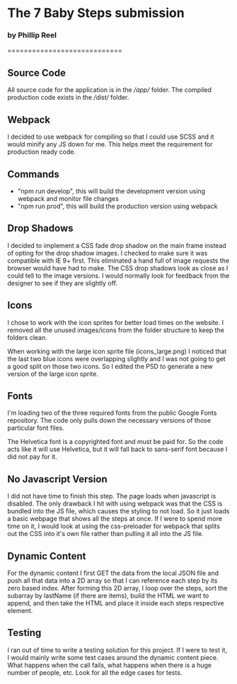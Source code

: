 # The 7 Baby Steps submission
### by Phillip Reel
============================

Source Code
---------
All source code for the application is in the _/app/_ folder. The compiled production code exists in the _/dist/_ folder.


Webpack
---------
I decided to use webpack for compiling so that I could use SCSS and it would minify any JS down for me. This helps meet the requirement for production ready code.


Commands
---------
- "npm run develop", this will build the development version using webpack and monitor file changes
- "npm run prod", this will build the production version using webpack


Drop Shadows
---------
I decided to implement a CSS fade drop shadow on the main frame instead of opting for the drop shadow images. I checked to make sure it was compatible with IE 9+ first. This eliminated a hand full of image requests the browser would have had to make. The CSS drop shadows look as close as I could tell to the image versions. I would normally look for feedback from the designer to see if they are slightly off.


Icons
---------
I chose to work with the icon sprites for better load times on the website. I removed all the unused images/icons from the folder structure to keep the folders clean.

When working with the large icon sprite file (icons_large.png) I noticed that the last two blue icons were overlapping slightly and I was not going to get a good split on those two icons. So I edited the PSD to generate a new version of the large icon sprite.


Fonts
---------
I'm loading two of the three required fonts from the public Google Fonts repository. The code only pulls down the necessary versions of those particular font files.

The Helvetica font is a copyrighted font and must be paid for. So the code acts like it will use Helvetica, but it will fall back to sans-serif font because I did not pay for it.


No Javascript Version
---------
I did not have time to finish this step. The page loads when javascript is disabled. The only drawback I hit with using webpack was that the CSS is bundled into the JS file, which causes the styling to not load. So it just loads a basic webpage that shows all the steps at once. If I were to spend more time on it, I would look at using the css-preloader for webpack that splits out the CSS into it's own file rather than pulling it all into the JS file.


Dynamic Content
--------
For the dynamic content I first GET the data from the local JSON file and push all that data into a 2D array so that I can reference each step by its zero based index. After forming this 2D array, I loop over the steps, sort the subarray by lastName (if there are items), build the HTML we want to append, and then take the HTML and place it inside each steps respective element.


Testing
--------
I ran out of time to write a testing solution for this project. If I were to test it, I would mainly write some test cases around the dynamic content piece. What happens when the call fails, what happens when there is a huge number of people, etc. Look for all the edge cases for tests.
